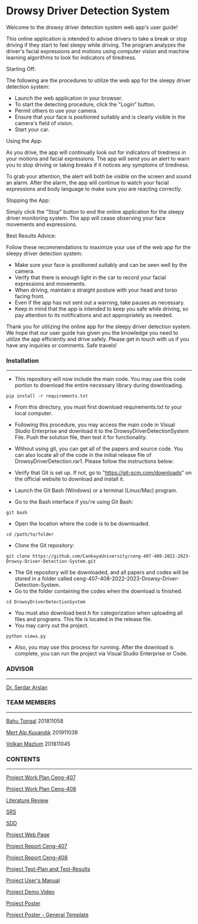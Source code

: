 # Drowsy Driver Detection System

Welcome to the drowsy driver detection system web app's user guide!


This online application is intended to advise drivers to take a break or stop driving if they start to feel sleepy while driving. The program analyzes the driver's facial expressions and motions using computer vision and machine learning algorithms to look for indicators of tiredness.


Starting Off:

The following are the procedures to utilize the web app for the sleepy driver detection system:

- Launch the web application in your browser.
- To start the detecting procedure, click the "Login" button.
- Permit others to use your camera.
- Ensure that your face is positioned suitably and is clearly visible in the camera's field of vision.
- Start your car.

Using the App: 

As you drive, the app will continually look out for indicators of tiredness in your motions and facial expressions. The app will send you an alert to warn you to stop driving or taking breaks if it notices any symptoms of tiredness.


To grab your attention, the alert will both be visible on the screen and sound an alarm. After the alarm, the app will continue to watch your facial expressions and body language to make sure you are reacting correctly.


Stopping the App: 

Simply click the "Stop" button to end the online application for the sleepy driver monitoring system. The app will cease observing your face movements and expressions.

Best Results Advice:

Follow these recommendations to maximize your use of the web app for the sleepy driver detection system:


- Make sure your face is positioned suitably and can be seen well by the camera.
- Verify that there is enough light in the car to record your facial expressions and movements.
- When driving, maintain a straight posture with your head and torso facing front.
- Even if the app has not sent out a warning, take pauses as necessary.
- Keep in mind that the app is intended to keep you safe while driving, so pay attention to its notifications and act appropriately as needed.

Thank you for utilizing the online app for the sleepy driver detection system. We hope that our user guide has given you the knowledge you need to utilize the app efficiently and drive safely. Please get in touch with us if you have any inquiries or comments. Safe travels!

### Installation
***
- This repository will now include the main code. You may use this code portion to download the entire necessary library during downloading. 
```
pip install -r requirements.txt

```
- From this directory, you must first download requirements.txt to your local computer. 
- Following this procedure, you may access the main code in Visual Studio Enterprise and download it to the DrowsyDriverDetectionSystem File. Push the solution file, then test it for functionality.
- Without using git, you can get all of the papers and source code. You can also locate all of the code in the initial release file of DrowsyDriverDetection.rar1. Please follow the instructions below:

- Verify that Git is set up. If not, go to "https://git-scm.com/downloads" on the official website to download and install it.
- Launch the Git Bash (Windows) or a terminal (Linux/Mac) program.
- Go to the Bash interface if you're using Git Bash:  
```
git bash
```
- Open the location where the code is to be downloaded. 
```
cd /path/to/folder
```
- Clone the Git repository: 
```
git clone https://github.com/CankayaUniversity/ceng-407-408-2022-2023-Drowsy-Driver-Detection-System.git
```
- The Git repository will be downloaded, and all papers and codes will be stored in a folder called ceng-407-408-2022-2023-Drowsy-Driver-Detection-System. 
- Go to the folder containing the codes when the download is finished. 
```
cd DrowsyDriverDetectionSystem
```
- You must also download best.h for categorization when uploading all files and programs. This file is located in the release file.
- You may carry out the project. 
```
python views.py
```
- Also, you may use this process for running. After the download is complete, you can run the project via Visual Studio Enterprise or Code.

### ADVISOR
***
[Dr. Serdar Arslan](https://github.com/serdarslan/)

### TEAM MEMBERS
***
[Bahu Tongal](https://github.com/bahutongal) 201811058

[Mert Alp Kuvandık](https://github.com/mertalpkuvandik) 201911038

[Volkan Mazlum](https://github.com/VolkanMazlum) 201811045

### CONTENTS
***
[Project Work Plan Ceng-407](https://docs.google.com/spreadsheets/d/1_vlsVRGV4JqH9vNCoYmZSGsQj7c4yKenXmjYqZSSOdw/edit?usp=sharing)

[Project Work Plan Ceng-408](https://www.canva.com/design/DAFcuW4ylyI/EOccXjy6lFFw12AuVIBKZQ/view)

[Literature Review](https://github.com/CankayaUniversity/ceng-407-408-2022-2023-Drowsy-Driver-Detection-System/wiki/Literature-Review)

[SRS](https://github.com/CankayaUniversity/ceng-407-408-2022-2023-Drowsy-Driver-Detection-System/wiki/Software-Requirements-Specification)

[SDD](https://github.com/CankayaUniversity/ceng-407-408-2022-2023-Drowsy-Driver-Detection-System/wiki/SDD)

[Project Web Page](https://tongalbahu.wixsite.com/drowsinessdetection)

[Project Report Ceng-407](https://github.com/CankayaUniversity/ceng-407-408-2022-2023-Drowsy-Driver-Detection-System/wiki/Project-Report)

[Project Report Ceng-408](https://github.com/CankayaUniversity/ceng-407-408-2022-2023-Drowsy-Driver-Detection-System/blob/main/Documents/ProjectReport_DrowsyDriverDetection_CENG408.pdf)

[Project Test-Plan and Test-Results](https://github.com/CankayaUniversity/ceng-407-408-2022-2023-Drowsy-Driver-Detection-System/blob/main/Documents/Test_Plan_Document_DrowsyDriverDetection.pdf) 

[Project User's Manual](https://github.com/CankayaUniversity/ceng-407-408-2022-2023-Drowsy-Driver-Detection-System/blob/main/Documents/User_Manual_DrowsyDriverDetectionSystem.pdf) 

[Project Demo Video](https://youtu.be/6BXfPS3N4ak) 

[Project Poster](https://www.canva.com/design/DAFlRvJFUZY/RKJatn8_uIxVnK0saaTt_w/view?utm_content=DAFlRvJFUZY&utm_campaign=designshare&utm_medium=link&utm_source=publishsharelink) 

[Project Poster - General Template](https://www.canva.com/design/DAFlK1mMuyQ/fqFtuN6K8XYpSqoH6BBs8g/view?utm_content=DAFlK1mMuyQ&utm_campaign=designshare&utm_medium=link&utm_source=publishsharelink)


